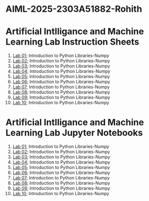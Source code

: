 # AIML-2025-2303A51882-Rohith
# Artificial Intlligance and Machine Learning Lab Instruction Sheets
1.  [Lab 01](https://github.com/2303a51882/AIML-2025/blob/ee3b50583e0a1869b596a22817c33c8ba62a1c96/AIML_A1.pdf); Introduction to Python Libraries-Numpy
2.  [Lab 02](https://github.com/2303a51882/AIML-2025/blob/3624a27d7c1dd4c0b147e7106192a24bd2bbb109/AIML_A2.pdf); Introduction to Python Libraries-Numpy
3.  [Lab 03](https://github.com/2303a51882/AIML-2025/blob/1c3308867b1e75dc613dd5b9f753a878f827e5f3/AIML_A3.pdf); Introduction to Python Libraries-Numpy
4.  [Lab 04](https://github.com/2303a51882/AIML-2025/blob/362d8ecfaa3850b56ff606efc82ef4e33d619021/AIML_A4.pdf); Introduction to Python Libraries-Numpy
5.  [Lab 05](); Introduction to Python Libraries-Numpy
6.  [Lab 06](); Introduction to Python Libraries-Numpy
7.  [Lab 07](); Introduction to Python Libraries-Numpy
8.  [Lab 08](); Introduction to Python Libraries-Numpy
9.  [Lab 09](); Introduction to Python Libraries-Numpy
10.  [Lab 10](); Introduction to Python Libraries-Numpy

# Artificial Intlligance and Machine Learning Lab Jupyter Notebooks
1.  [Lab 01](https://github.com/2303a51882/AIML-2025/blob/21b97c43af471d5a00e80beed9cb9cbc3c278845/LAB_01_AIML.ipynb); Introduction to Python Libraries-Numpy
2.  [Lab 02](https://github.com/2303a51882/AIML-2025/blob/8b903f0be12b6e9bf3770980d31cbfe11ceeec6e/Lab_02_AIML.ipynb); Introduction to Python Libraries-Numpy
3.  [Lab 03](https://github.com/2303a51882/AIML-2025/blob/main/Lab03_AIML.ipynb); Introduction to Python Libraries-Numpy
4.  [Lab 04](); Introduction to Python Libraries-Numpy
5.  [Lab 05](https://github.com/2303a51882/AIML-2025/blob/main/Lab05_AIML.ipynb); Introduction to Python Libraries-Numpy
6.  [Lab 06](); Introduction to Python Libraries-Numpy
7.  [Lab 07](); Introduction to Python Libraries-Numpy
8.  [Lab 08](); Introduction to Python Libraries-Numpy
9.  [Lab 09](); Introduction to Python Libraries-Numpy
10.  [Lab 10](); Introduction to Python Libraries-Numpy
